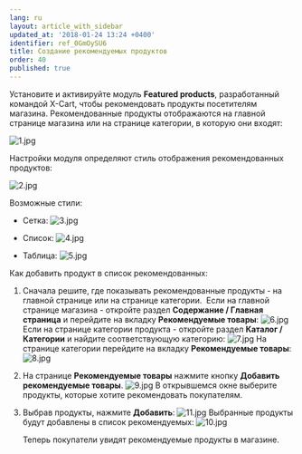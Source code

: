 ```yaml
---
lang: ru
layout: article_with_sidebar
updated_at: '2018-01-24 13:24 +0400'
identifier: ref_0GmOySU6
title: Создание рекомендуемых продуктов
order: 40
published: true
---
```

Установите и активируйте модуль **Featured products**, разработанный командой X-Cart, чтобы рекомендовать продукты посетителям магазина. Рекомендованные продукты отображаются на главной странице магазина или на странице категории, в которую они входят:

![1.jpg]({{site.baseurl}}/attachments/ref_0GmOySU6/1.jpg)

Настройки модуля определяют стиль отображения рекомендованных продуктов:

![2.jpg]({{site.baseurl}}/attachments/ref_0GmOySU6/2.jpg)

Возможные стили:

*   Сетка:
    ![3.jpg]({{site.baseurl}}/attachments/ref_0GmOySU6/3.jpg)

*   Список:
    ![4.jpg]({{site.baseurl}}/attachments/ref_0GmOySU6/4.jpg)

*   Таблица:
    ![5.jpg]({{site.baseurl}}/attachments/ref_0GmOySU6/5.jpg)

Как добавить продукт в список рекомендованных:

1.  Сначала решите, где показывать рекомендованные продукты - на главной странице или на странице категории. 
    Если на главной странице магазина - откройте раздел **Содержание / Главная страница** и перейдите на вкладку **Рекомендуемые товары**:
    ![6.jpg]({{site.baseurl}}/attachments/ref_0GmOySU6/6.jpg)
    Если на странице категории продукта - откройте раздел **Каталог / Категории** и найдите соответствующую категорию:
    ![7.jpg]({{site.baseurl}}/attachments/ref_0GmOySU6/7.jpg)
    На странице категории перейдите на вкладку **Рекомендуемые товары**:
    ![8.jpg]({{site.baseurl}}/attachments/ref_0GmOySU6/8.jpg)

2.  На странице **Рекомендуемые товары** нажмите кнопку **Добавить рекомендуемые товары**.
    ![9.jpg]({{site.baseurl}}/attachments/ref_0GmOySU6/9.jpg)
    В открывшемся окне выберите продукты, которые хотите рекомендовать покупателям. 
3.  Выбрав продукты, нажмите **Добавить**:
    ![11.jpg]({{site.baseurl}}/attachments/ref_0GmOySU6/11.jpg)
    Выбранные продукты будут добавлены в список рекомендуемых:
    ![10.jpg]({{site.baseurl}}/attachments/ref_0GmOySU6/10.jpg)

    Теперь покупатели увидят рекомендуемые продукты в магазине.

